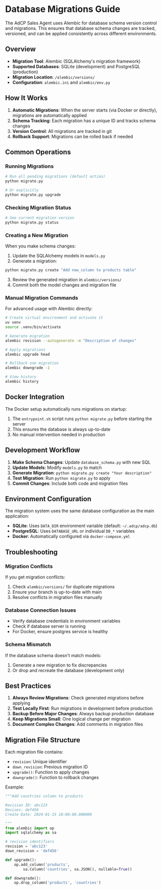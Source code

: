 # Database Migrations Guide

The AdCP Sales Agent uses Alembic for database schema version control and migrations. This ensures that database schema changes are tracked, versioned, and can be applied consistently across different environments.

## Overview

- **Migration Tool**: Alembic (SQLAlchemy's migration framework)
- **Supported Databases**: SQLite (development) and PostgreSQL (production)
- **Migration Location**: `/alembic/versions/`
- **Configuration**: `alembic.ini` and `alembic/env.py`

## How It Works

1. **Automatic Migrations**: When the server starts (via Docker or directly), migrations are automatically applied
2. **Schema Tracking**: Each migration has a unique ID and tracks schema changes
3. **Version Control**: All migrations are tracked in git
4. **Rollback Support**: Migrations can be rolled back if needed

## Common Operations

### Running Migrations

```bash
# Run all pending migrations (default action)
python migrate.py

# Or explicitly
python migrate.py upgrade
```

### Checking Migration Status

```bash
# See current migration version
python migrate.py status
```

### Creating a New Migration

When you make schema changes:

1. Update the SQLAlchemy models in `models.py`
2. Generate a migration:

```bash
python migrate.py create "Add new_column to products table"
```

3. Review the generated migration in `alembic/versions/`
4. Commit both the model changes and migration file

### Manual Migration Commands

For advanced usage with Alembic directly:

```bash
# Create virtual environment and activate it
uv venv
source .venv/bin/activate

# Generate migration
alembic revision --autogenerate -m "Description of changes"

# Apply migrations
alembic upgrade head

# Rollback one migration
alembic downgrade -1

# View history
alembic history
```

## Docker Integration

The Docker setup automatically runs migrations on startup:

1. The `entrypoint.sh` script runs `python migrate.py` before starting the server
2. This ensures the database is always up-to-date
3. No manual intervention needed in production

## Development Workflow

1. **Make Schema Changes**: Update `database_schema.py` with new SQL
2. **Update Models**: Modify `models.py` to match
3. **Generate Migration**: `python migrate.py create "Your description"`
4. **Test Migration**: Run `python migrate.py` to apply
5. **Commit Changes**: Include both code and migration files

## Environment Configuration

The migration system uses the same database configuration as the main application:

- **SQLite**: Uses `DATA_DIR` environment variable (default: `~/.adcp/adcp.db`)
- **PostgreSQL**: Uses `DATABASE_URL` or individual `DB_*` variables
- **Docker**: Automatically configured via `docker-compose.yml`

## Troubleshooting

### Migration Conflicts

If you get migration conflicts:
1. Check `alembic/versions/` for duplicate migrations
2. Ensure your branch is up-to-date with main
3. Resolve conflicts in migration files manually

### Database Connection Issues

- Verify database credentials in environment variables
- Check if database server is running
- For Docker, ensure postgres service is healthy

### Schema Mismatch

If the database schema doesn't match models:
1. Generate a new migration to fix discrepancies
2. Or drop and recreate the database (development only)

## Best Practices

1. **Always Review Migrations**: Check generated migrations before applying
2. **Test Locally First**: Run migrations in development before production
3. **Backup Before Major Changes**: Always backup production database
4. **Keep Migrations Small**: One logical change per migration
5. **Document Complex Changes**: Add comments in migration files

## Migration File Structure

Each migration file contains:
- `revision`: Unique identifier
- `down_revision`: Previous migration ID
- `upgrade()`: Function to apply changes
- `downgrade()`: Function to rollback changes

Example:
```python
"""Add countries column to products

Revision ID: abc123
Revises: def456
Create Date: 2024-01-15 10:00:00.000000

"""
from alembic import op
import sqlalchemy as sa

# revision identifiers
revision = 'abc123'
down_revision = 'def456'

def upgrade():
    op.add_column('products', 
        sa.Column('countries', sa.JSON(), nullable=True))

def downgrade():
    op.drop_column('products', 'countries')
```